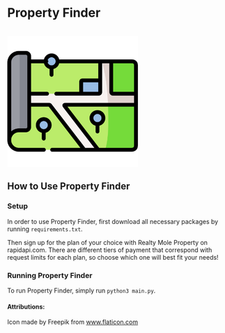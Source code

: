 # Property Finder

&emsp;&emsp;&emsp;&emsp;&emsp;&emsp;&emsp;&emsp;&emsp;&emsp;&emsp;&emsp;&emsp;&emsp;&emsp;&emsp;<img alt ="Calendar image" src="static/map.png" width="300">

## How to Use Property Finder

### Setup

In order to use Property Finder, first download all necessary packages by running `requirements.txt`.

Then sign up for the plan of your choice with Realty Mole Property on rapidapi.com. There are different tiers of payment that correspond with request limits for each plan, so choose which one will best fit your needs!

### Running Property Finder

To run Property Finder, simply run `python3 main.py`.

#### Attributions:

Icon made by Freepik from www.flaticon.com
